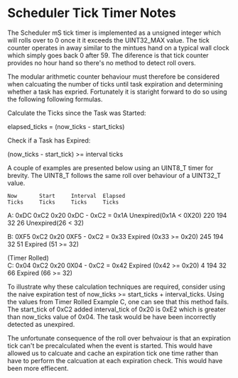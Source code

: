 #  Scheduler Tick Timer Notes

The Scheduler mS tick timer is implemented as a unsigned integer which will rolls over to 0 once it it exceeds the UINT32_MAX value.   The tick counter operates in away similar to the mintues hand on a typical wall clock which simply goes back 0 after 59.  The diference is that tick counter provides no hour hand so there's no method to detect roll overs.  

The modular arithmetic counter  behaviour must therefore be considered when calcuating the number of ticks until task expiration and determining whether a task has expried.  Fortunately it is staright forward to do so using the following following formulas.
  
Calculate the Ticks since the Task was Started:  
 
elapsed_ticks = (now_ticks - start_ticks)   
  
Check if a Task has Expired:

(now_ticks - start_tick) >= interval ticks  
                           
A couple of examples are presented below using an UINT8_T timer for brevity.  The UINT8_T follows the same roll over behaviour of a UINT32_T value.
             
    Now       Start     Interval  Elapsed
    Ticks     Ticks     Ticks     Ticks

A:  0xDC      0xC2      0x20      0xDC - 0xC2 = 0x1A   Unexpired(0x1A < 0X20) 
    220       194       32        26                   Unexpired(26 < 32)

B:  0XF5      0xC2      0x20      0XF5 - 0xC2 = 0x33   Expired (0x33 >= 0x20)
    245       194       32        51                   Expired (51 >= 32) 

(Timer Rolled)    
C:  0x04      0xC2      0x20      0X04 - 0xC2 = 0x42   Expired (0x42 >= 0x20)
    4         194       32        66                   Expired (66 >= 32)    
     
To illustrate why these calculation techniques are required, consider using the naive expiration test of now_ticks >= start_ticks + interval_ticks.  Using the values from Timer Rolled Example C, one can see that this method fails.  The start_tick of 0xC2 added interval_tick of 0x20 is 0xE2 which is greater than now_ticks value of 0x04.  The task would be have been incorrectly detected as unexpired.  

The unfortunate consequence of the roll over behvaiour is that an expiration tick can't be precalculated when the event is started.  This would have allowed us to calcuate and cache an expiration tick one time rather than have to perform the calcuation at each expiration check.  This would have been more effiecent.    
